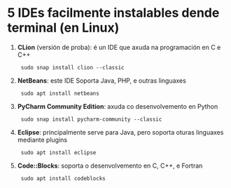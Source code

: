 # 5 IDEs facilmente instalables dende terminal (en Linux)

1. **CLion** (versión de proba): é un IDE que axuda na programación en C e C++

        sudo snap install clion --classic

2. **NetBeans**: este IDE Soporta Java, PHP, e outras linguaxes

        sudo apt install netbeans

3. **PyCharm Community Edition**: axuda co desenvolvemento en Python

        sudo snap install pycharm-community --classic

4. **Eclipse**: principalmente serve para Java, pero soporta oturas linguaxes mediante plugins

        sudo apt install eclipse

5. **Code::Blocks**: soporta o desenvolvemento en C, C++, e Fortran

        sudo apt install codeblocks